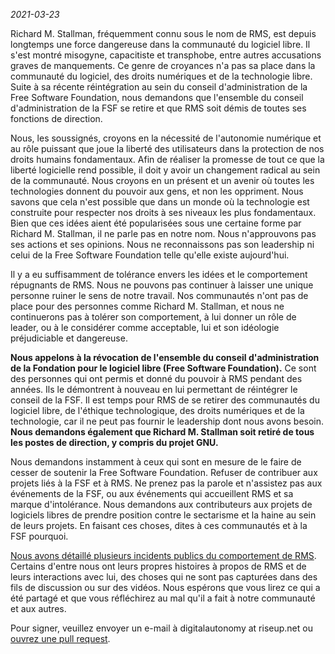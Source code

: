 *2021-03-23*

Richard M. Stallman, fréquemment connu sous le nom de RMS, est depuis longtemps une force dangereuse dans la communauté du logiciel libre. Il s'est montré misogyne, capacitiste et transphobe, entre autres accusations graves de manquements. Ce genre de croyances n'a pas sa place dans la communauté du logiciel, des droits numériques et de la technologie libre. Suite à sa récente réintégration au sein du conseil d'administration de la Free Software Foundation, nous demandons que l'ensemble du conseil d'administration de la FSF se retire et que RMS soit démis de toutes ses fonctions de direction.

Nous, les soussignés, croyons en la nécessité de l'autonomie numérique et au rôle puissant que joue la liberté des utilisateurs dans la protection de nos droits humains fondamentaux. Afin de réaliser la promesse de tout ce que la liberté logicielle rend possible, il doit y avoir un changement radical au sein de la communauté. Nous croyons en un présent et un avenir où toutes les technologies donnent du pouvoir aux gens, et non les oppriment. Nous savons que cela n'est possible que dans un monde où la technologie est construite pour respecter nos droits à ses niveaux les plus fondamentaux. Bien que ces idées aient été popularisées sous une certaine forme par Richard M. Stallman, il ne parle pas en notre nom. Nous n'approuvons pas ses actions et ses opinions. Nous ne reconnaissons pas son leadership ni celui de la Free Software Foundation telle qu'elle existe aujourd'hui.

Il y a eu suffisamment de tolérance envers les idées et le comportement répugnants de RMS. Nous ne pouvons pas continuer à laisser une unique personne ruiner le sens de notre travail. Nos communautés n'ont pas de place pour des personnes comme Richard M. Stallman, et nous ne continuerons pas à tolérer son comportement, à lui donner un rôle de leader, ou à le considérer comme acceptable, lui et son idéologie préjudiciable et dangereuse.

**Nous appelons à la révocation de l'ensemble du conseil d'administration de la Fondation pour le logiciel libre (Free Software Foundation).** Ce sont des personnes qui ont permis et donné du pouvoir à RMS pendant des années. Ils le démontrent à nouveau en lui permettant de réintégrer le conseil de la FSF. Il est temps pour RMS de se retirer des communautés du logiciel libre, de l'éthique technologique, des droits numériques et de la technologie, car il ne peut pas fournir le leadership dont nous avons besoin. **Nous demandons également que Richard M. Stallman soit retiré de tous les postes de direction, y compris du projet GNU.**

Nous demandons instamment à ceux qui sont en mesure de le faire de cesser de soutenir la Free Software Foundation. Refuser de contribuer aux projets liés à la FSF et à RMS. Ne prenez pas la parole et n'assistez pas aux événements de la FSF, ou aux événements qui accueillent RMS et sa marque d'intolérance. Nous demandons aux contributeurs aux projets de logiciels libres de prendre position contre le sectarisme et la haine au sein de leurs projets. En faisant ces choses, dites à ces communautés et à la FSF pourquoi.

[Nous avons détaillé plusieurs incidents publics du comportement de RMS][1]. Certains d'entre nous ont leurs propres histoires à propos de RMS et de leurs interactions avec lui, des choses qui ne sont pas capturées dans des fils de discussion ou sur des vidéos. Nous espérons que vous lirez ce qui a été partagé et que vous réfléchirez au mal qu'il a fait à notre communauté et aux autres.

[1]: https://rms-open-letter.github.io/appendix.fr

Pour signer, veuillez envoyer un e-mail à digitalautonomy at riseup.net ou [ouvrez une pull request](https://github.com/rms-open-letter/rms-open-letter.github.io/pulls).
